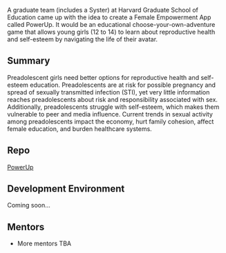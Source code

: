 A graduate team (includes a Syster) at Harvard Graduate School of Education came up with the idea to create a Female Empowerment App called PowerUp. It would be an educational choose-your-own-adventure game that allows young girls (12 to 14) to learn about reproductive health and self-esteem by navigating the life of their avatar. 

## Summary
Preadolescent girls need better options for reproductive health and self-esteem education. Preadolescents are at risk for possible pregnancy and spread of sexually transmitted infection (STI), yet very little information reaches preadolescents about risk and responsibility associated with sex. Additionally, preadolescents struggle with self-esteem, which makes them vulnerable to peer and media influence. Current trends in sexual activity among preadolescents impact the economy, hurt family cohesion, affect female education, and burden healthcare systems.


## Repo
[PowerUp](https://github.com/systers/PowerUp)


## Development Environment
Coming soon...


## Mentors
* More mentors TBA